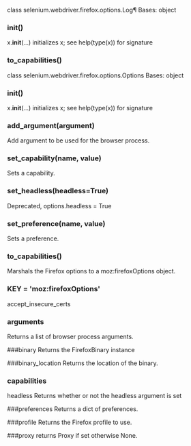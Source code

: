class selenium.webdriver.firefox.options.Log¶
Bases: object

### __init__()
x.__init__(…) initializes x; see help(type(x)) for signature

### to_capabilities()
class selenium.webdriver.firefox.options.Options
Bases: object

### __init__()
x.__init__(…) initializes x; see help(type(x)) for signature

### add_argument(argument)
Add argument to be used for the browser process.

### set_capability(name, value)
Sets a capability.

### set_headless(headless=True)
Deprecated, options.headless = True

### set_preference(name, value)
Sets a preference.

### to_capabilities()
Marshals the Firefox options to a moz:firefoxOptions object.

### KEY = 'moz:firefoxOptions'
accept_insecure_certs
### arguments
Returns a list of browser process arguments.

###binary
Returns the FirefoxBinary instance

###binary_location
Returns the location of the binary.

### capabilities
headless
Returns whether or not the headless argument is set

###preferences
Returns a dict of preferences.

###profile
Returns the Firefox profile to use.

###proxy
returns Proxy if set otherwise None.
